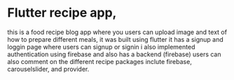 # Flutter recipe app,
this is a food recipe blog app where you users can upload image and text of how to prepare different meals,
it was built using flutter
it has a signup and loggin page where users can signup or signin
i also implemented authentication using firebase and also has a backend (firebase)
users can also comment on the different recipe
packages inclute firebase, carouselslider, and provider. 
